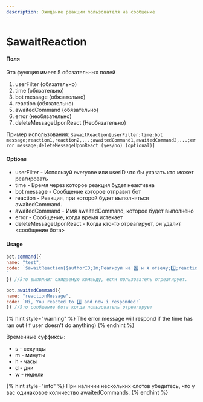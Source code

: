 ```yaml
---
description: Ожидание реакции пользователя на сообщение
---
```


# $awaitReaction



#### Поля

Эта функция имеет 5 обязательных полей

1. userFilter \(обязательно\)
2. time \(обязательно\)
3. bot message \(обязательно\)
4. reaction \(обязательно\)
5. awaitedCommand \(обязательно\)
6. error \(необязательно\)
7. deleteMessageUponReact \(Необязательно\)

Пример использования: `$awaitReaction[userFilter;time;bot message;reaction1,reaction2,...;awaitedCommand1,awaitedCommand2,...;error message;deleteMessageUponReact (yes/no) (optional)]`

#### Options

* userFilter - Используй everyone или userID что бы указать кто может реагировать
* time - Время через которое реакция будет неактивна
* bot message - Сообщение которое отправит бот
* reaction - Реакция, при которой будет выполняться awaitedCommand.
* awaitedCommand - Имя awaitedCommand, которое будет выполнено
* error - Сообщение, когда время истекает
* deleteMessageUponReact - Когда кто-то отреагирует, он удалит &lt;сообщение бота&gt;

#### Usage

```javascript
bot.command({
name: "test",
code: `$awaitReaction[$authorID;1m;Реагируй на 1️⃣ и я отвечу;1️⃣;reactionMessage;Время закончилось] !
`
}) //Это выполнит ожидаемую команду, если пользователь отреагирует. 

bot.awaitedCommand({
name: "reactionMessage",
code: `Hi, You reacted to 1️⃣ and now i responded!`
}) //Это сообщение бота когда пользователь отреагирует
```

{% hint style="warning" %}
The error message will respond if the time has ran out \(If user doesn't do anything\)
{% endhint %}

Временные суффиксы:

* s - секунды
* m - минуты
* h - часы
* d - дни
* w - недели

{% hint style="info" %}
При наличии нескольких слотов  убедитесь, что у вас одинаковое количество awaitedCommands.
{% endhint %}

